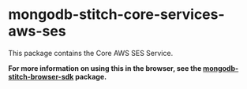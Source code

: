 # mongodb-stitch-core-services-aws-ses

This package contains the Core AWS SES Service.

**For more information on using this in the browser, see the [mongodb-stitch-browser-sdk](https://www.npmjs.com/package/mongodb-stitch-browser-sdk) package.**